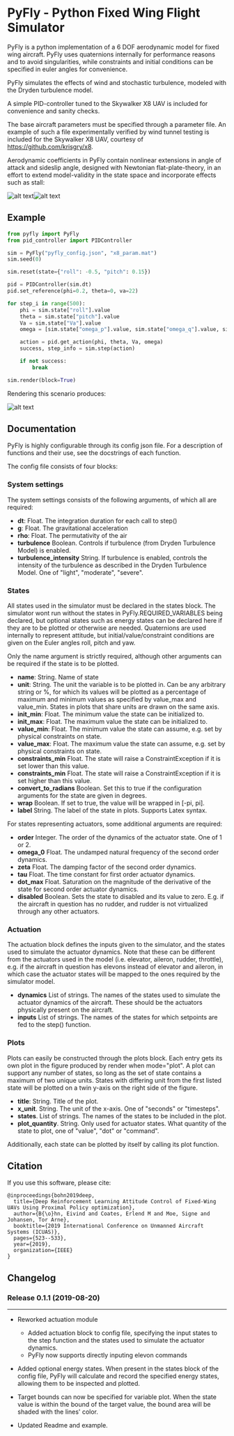 # PyFly - Python Fixed Wing Flight Simulator
PyFly is a python implementation of a 6 DOF aerodynamic model for fixed wing aircraft. PyFly uses
quaternions internally for performance reasons and to avoid singularities, while constraints and initial conditions can be
specified in euler angles for convenience.

PyFly simulates the effects of wind and stochastic turbulence, modeled with the Dryden turbulence model.

A simple PID-controller tuned to the Skywalker X8 UAV is included for convenience and sanity checks.

The base aircraft parameters must be specified through a parameter file. An example of such a file experimentally verified
by wind tunnel testing is included for the Skywalker X8 UAV, courtesy of <https://github.com/krisgry/x8>.

Aerodynamic coefficients in PyFly contain nonlinear extensions in angle of attack and sideslip angle, designed with 
Newtonian flat-plate-theory, in an effort to extend model-validity in the state space and incorporate effects such as stall:

![alt text](examples/coefficients.png "Angle of attack")![alt text](examples/cd_beta.png "sideslip angle")

## Example

```python
from pyfly import PyFly
from pid_controller import PIDController

sim = PyFly("pyfly_config.json", "x8_param.mat")
sim.seed(0)

sim.reset(state={"roll": -0.5, "pitch": 0.15})

pid = PIDController(sim.dt)
pid.set_reference(phi=0.2, theta=0, va=22)

for step_i in range(500):
    phi = sim.state["roll"].value
    theta = sim.state["pitch"].value
    Va = sim.state["Va"].value
    omega = [sim.state["omega_p"].value, sim.state["omega_q"].value, sim.state["omega_r"].value]

    action = pid.get_action(phi, theta, Va, omega)
    success, step_info = sim.step(action)

    if not success:
        break

sim.render(block=True)
```

Rendering this scenario produces:

![alt text](examples/render.png "render result")

## Documentation
PyFly is highly configurable through its config json file. For a description of functions and their use, see the 
docstrings of each function. 
 
The config file consists of four blocks:

### System settings
The system settings consists of the following arguments, of which all are required:

* **dt**: Float. The integration duration for each call to step()
* **g**: Float. The gravitational acceleration
* **rho**: Float. The permutativity of the air
* **turbulence** Boolean. Controls if turbulence (from Dryden Turbulence Model) is enabled.
* **turbulence_intensity** String. If turbulence is enabled, controls the intensity of the turbulence as described in the Dryden
Turbulence Model. One of "light", "moderate", "severe".

### States
All states used in the simulator must be declared in the states block. The simulator wont run without the states in 
PyFly.REQUIRED_VARIABLES being declared, but optional states such as energy states can be declared here if they are to
be plotted or otherwise are needed. Quaternions are used internally to represent attitude, but initial/value/constraint
conditions are given on the Euler angles roll, pitch and yaw.

Only the name argument is strictly required, although other arguments can be
required if the state is to be plotted.

* **name**: String. Name of state
* **unit**: String. The unit the variable is to be plotted in. Can be any arbitrary string or %, for which its values
will be plotted as a percentage of maximum and minimum values as specified by value_max and value_min. States in plots
that share units are drawn on the same axis.
* **init_min**: Float. The minimum value the state can be initialized to.
* **init_max**: Float. The maximum value the state can be initialized to.
* **value_min**: Float. The minimum value the state can assume, e.g. set by physical constraints on state.
* **value_max**: Float. The maximum value the state can assume, e.g. set by physical constraints on state.
* **constraints_min** Float. The state will raise a ConstraintException if it is set lower than this value.
* **constraints_min** Float. The state will raise a ConstraintException if it is set higher than this value.
* **convert_to_radians** Boolean. Set this to true if the configuration arguments for the state are given in degrees.
* **wrap** Boolean. If set to true, the value will be wrapped in [-pi, pi].
* **label** String. The label of the state in plots. Supports Latex syntax.

For states representing actuators, some additional arguments are required:
* **order** Integer. The order of the dynamics of the actuator state. One of 1 or 2.
* **omega_0** Float. The undamped natural frequency of the second order dynamics.
* **zeta** Float. The damping factor of the second order dynamics.
* **tau** Float. The time constant for first order actuator dynamics.
* **dot_max** Float. Saturation on the magnitude of the derivative of the state for second order actuator dynamics.
* **disabled** Boolean. Sets the state to disabled and its value to zero. E.g. if the aircraft in question has no rudder,
and rudder is not virtualized through any other actuators.

### Actuation
The actuation block defines the inputs given to the simulator, and the states used to simulate the actuator dynamics.
Note that these can be different from the actuators used in the model (i.e. elevator, aileron, rudder, throttle), e.g.
if the aircraft in question has elevons instead of elevator and aileron, in which case the actuator states will be 
mapped to the ones required by the simulator model.

* **dynamics** List of strings. The names of the states used to simulate the actuator dynamics of the aircraft. These should be the
actuators physically present on the aircraft.
* **inputs** List of strings. The names of the states for which setpoints are fed to the step() function.

### Plots
Plots can easily be constructed through the plots block. Each entry gets its own plot in the figure produced by render
when mode="plot". A plot can support any number of states, so long as the set of state contains a maximum of two unique units.
States with differing unit from the first listed state will be plotted on a twin y-axis on the right side of the figure.
* **title**: String. Title of the plot.
* **x_unit**. String. The unit of the x-axis. One of "seconds" or "timesteps".
* **states**. List of strings. The names of the states to be included in the plot.
* **plot_quantity**. String. Only used for actuator states. What quantity of the state to plot, one of "value", "dot"
or "command".

Additionally, each state can be plotted by itself by calling its plot function. 

## Citation
If you use this software, please cite:

```text
@inproceedings{bohn2019deep,
  title={Deep Reinforcement Learning Attitude Control of Fixed-Wing UAVs Using Proximal Policy optimization},
  author={B{\o}hn, Eivind and Coates, Erlend M and Moe, Signe and Johansen, Tor Arne},
  booktitle={2019 International Conference on Unmanned Aircraft Systems (ICUAS)},
  pages={523--533},
  year={2019},
  organization={IEEE}
}
```

## Changelog

### Release 0.1.1 (2019-08-20)

---

* Reworked actuation module
    * Added actuation block to config file, specifying the input states to the step function and the states used
to simulate the actuator dynamics. 
    * PyFly now supports directly inputing elevon commands

* Added optional energy states. When present in the states block of the config file, PyFly will calculate and record
the specified energy states, allowing them to be inspected and plotted.

* Target bounds can now be specified for variable plot. When the state value is within the bound of the target value,
the bound area will be shaded with the lines' color.

* Updated Readme and example.





